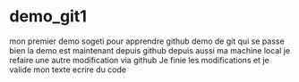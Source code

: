 # demo_git1
mon premier demo sogeti pour apprendre github 
demo de git qui se passe bien
la demo est maintenant depuis github 
depuis aussi ma machine local 
je refaire une autre modification via github
Je finie les modifications et je valide mon texte
ecrire du code 